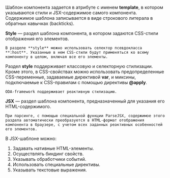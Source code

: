 Шаблон компонента задается в атрибуте с именем **template**, в котором указываются стили и JSX-содержимое самого компонента. Содержимое шаблона записывается в виде строкового литерала в обратных кавычках (backticks).

**Style** — раздел шаблона компонента, в котором задаются CSS-стили отображения его элементов.

```info_md
В разделе **style** можно использовать селектор псевдокласса **:host**. Указанные в нем CSS-стили будут применяться ко всему компоненту в целом, включая все его элементы.
```

Раздел **style** поддерживает классовую и селекторную стилизации. Кроме этого, в CSS-свойствах можно использовать предопределенные CSS-переменные, задаваемые директивой **var**, и миксины, подключаемые к CSS-правилам с помощью директивы **@apply**.

```like__md
ODA-framework поддерживает реактивную стилизацию.
```

**JSX** — раздел шаблона компонента, предназначенный для указания его HTML-содержимого.

```info_md
При парсинге, с помощью специальной функции ParseJSX, содержимое этого раздела автоматически преобразуется в HTML-формат отображения компонента в браузере, с учетом всех заданных реактивных особенностей его элементов.
```

В JSX-шаблоне можно:

1. Задавать нативные HTML-элементы.
1. Осуществлять биндинг свойств.
1. Указывать обработчики событий.
1. Использовать специальные директивы.
1. Указывать текстовые выражения.
